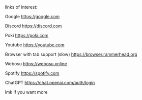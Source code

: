 links of interest:

Google https://google.com

 Discord https://discord.com

 Poki https://poki.com

Youtube https://youtube.com

 Browser with tab support (slow) https://browser.rammerhead.org

Webosu https://webosu.online

Spotify https://spotify.com

ChatGPT https://chat.openai.com/auth/login

lmk if you want more
